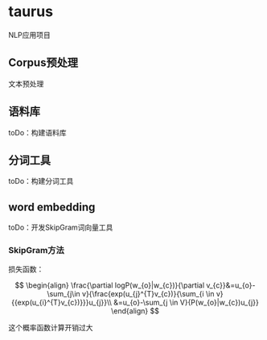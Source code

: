 # taurus

NLP应用项目

## Corpus预处理

文本预处理

## 语料库

toDo：构建语料库

## 分词工具

toDo：构建分词工具

## word embedding

toDo：开发SkipGram词向量工具

### SkipGram方法

损失函数：

$$
\begin{align}
\frac{\partial logP(w_{o}|w_{c})}{\partial v_{c}}&=u_{o}-\sum_{j\in v}{\frac{exp(u_{j}^{T}v_{c})}{\sum_{i \in v}{{exp(u_{i}^{T}v_{c})}}}u_{j}}\\
&=u_{o}-\sum_{j \in V}{P(w_{o}|w_{c})u_{j}}
\end{align}
$$

这个概率函数计算开销过大
